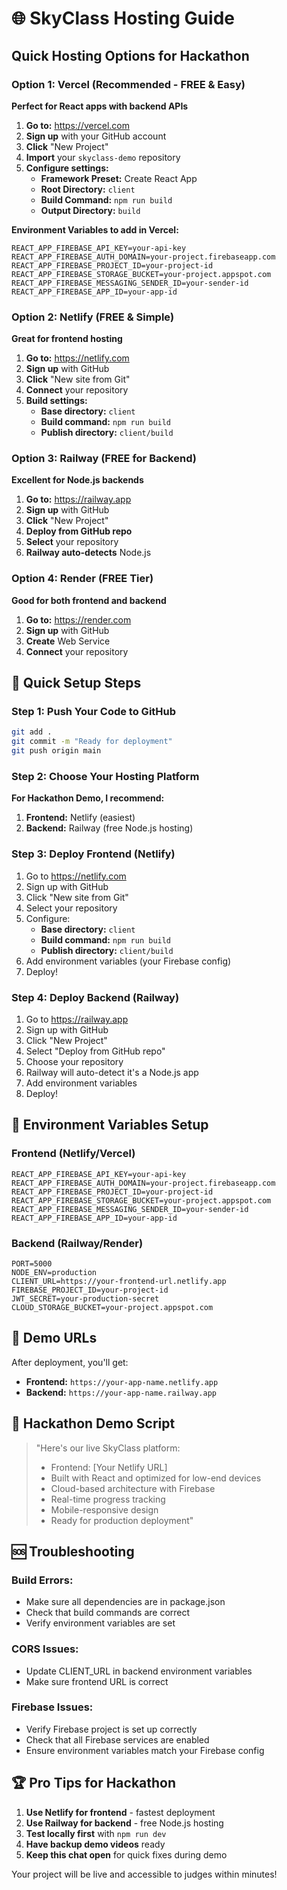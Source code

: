 # 🌐 SkyClass Hosting Guide

## Quick Hosting Options for Hackathon

### Option 1: Vercel (Recommended - FREE & Easy)

**Perfect for React apps with backend APIs**

1. **Go to:** https://vercel.com
2. **Sign up** with your GitHub account
3. **Click** "New Project"
4. **Import** your `skyclass-demo` repository
5. **Configure settings:**
   - **Framework Preset:** Create React App
   - **Root Directory:** `client`
   - **Build Command:** `npm run build`
   - **Output Directory:** `build`

**Environment Variables to add in Vercel:**
```
REACT_APP_FIREBASE_API_KEY=your-api-key
REACT_APP_FIREBASE_AUTH_DOMAIN=your-project.firebaseapp.com
REACT_APP_FIREBASE_PROJECT_ID=your-project-id
REACT_APP_FIREBASE_STORAGE_BUCKET=your-project.appspot.com
REACT_APP_FIREBASE_MESSAGING_SENDER_ID=your-sender-id
REACT_APP_FIREBASE_APP_ID=your-app-id
```

### Option 2: Netlify (FREE & Simple)

**Great for frontend hosting**

1. **Go to:** https://netlify.com
2. **Sign up** with GitHub
3. **Click** "New site from Git"
4. **Connect** your repository
5. **Build settings:**
   - **Base directory:** `client`
   - **Build command:** `npm run build`
   - **Publish directory:** `client/build`

### Option 3: Railway (FREE for Backend)

**Excellent for Node.js backends**

1. **Go to:** https://railway.app
2. **Sign up** with GitHub
3. **Click** "New Project"
4. **Deploy from GitHub repo**
5. **Select** your repository
6. **Railway auto-detects** Node.js

### Option 4: Render (FREE Tier)

**Good for both frontend and backend**

1. **Go to:** https://render.com
2. **Sign up** with GitHub
3. **Create** Web Service
4. **Connect** your repository

## 🚀 Quick Setup Steps

### Step 1: Push Your Code to GitHub
```bash
git add .
git commit -m "Ready for deployment"
git push origin main
```

### Step 2: Choose Your Hosting Platform

**For Hackathon Demo, I recommend:**

1. **Frontend:** Netlify (easiest)
2. **Backend:** Railway (free Node.js hosting)

### Step 3: Deploy Frontend (Netlify)

1. Go to https://netlify.com
2. Sign up with GitHub
3. Click "New site from Git"
4. Select your repository
5. Configure:
   - **Base directory:** `client`
   - **Build command:** `npm run build`
   - **Publish directory:** `client/build`
6. Add environment variables (your Firebase config)
7. Deploy!

### Step 4: Deploy Backend (Railway)

1. Go to https://railway.app
2. Sign up with GitHub
3. Click "New Project"
4. Select "Deploy from GitHub repo"
5. Choose your repository
6. Railway will auto-detect it's a Node.js app
7. Add environment variables
8. Deploy!

## 🔧 Environment Variables Setup

### Frontend (Netlify/Vercel)
```
REACT_APP_FIREBASE_API_KEY=your-api-key
REACT_APP_FIREBASE_AUTH_DOMAIN=your-project.firebaseapp.com
REACT_APP_FIREBASE_PROJECT_ID=your-project-id
REACT_APP_FIREBASE_STORAGE_BUCKET=your-project.appspot.com
REACT_APP_FIREBASE_MESSAGING_SENDER_ID=your-sender-id
REACT_APP_FIREBASE_APP_ID=your-app-id
```

### Backend (Railway/Render)
```
PORT=5000
NODE_ENV=production
CLIENT_URL=https://your-frontend-url.netlify.app
FIREBASE_PROJECT_ID=your-project-id
JWT_SECRET=your-production-secret
CLOUD_STORAGE_BUCKET=your-project.appspot.com
```

## 📱 Demo URLs

After deployment, you'll get:
- **Frontend:** `https://your-app-name.netlify.app`
- **Backend:** `https://your-app-name.railway.app`

## 🎯 Hackathon Demo Script

> "Here's our live SkyClass platform:
> - Frontend: [Your Netlify URL]
> - Built with React and optimized for low-end devices
> - Cloud-based architecture with Firebase
> - Real-time progress tracking
> - Mobile-responsive design
> - Ready for production deployment"

## 🆘 Troubleshooting

### Build Errors:
- Make sure all dependencies are in package.json
- Check that build commands are correct
- Verify environment variables are set

### CORS Issues:
- Update CLIENT_URL in backend environment variables
- Make sure frontend URL is correct

### Firebase Issues:
- Verify Firebase project is set up correctly
- Check that all Firebase services are enabled
- Ensure environment variables match your Firebase config

## 🏆 Pro Tips for Hackathon

1. **Use Netlify for frontend** - fastest deployment
2. **Use Railway for backend** - free Node.js hosting
3. **Test locally first** with `npm run dev`
4. **Have backup demo videos** ready
5. **Keep this chat open** for quick fixes during demo

Your project will be live and accessible to judges within minutes!
